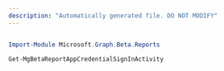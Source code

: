```yaml
---
description: "Automatically generated file. DO NOT MODIFY"
---
```


```powershell

Import-Module Microsoft.Graph.Beta.Reports

Get-MgBetaReportAppCredentialSignInActivity

```